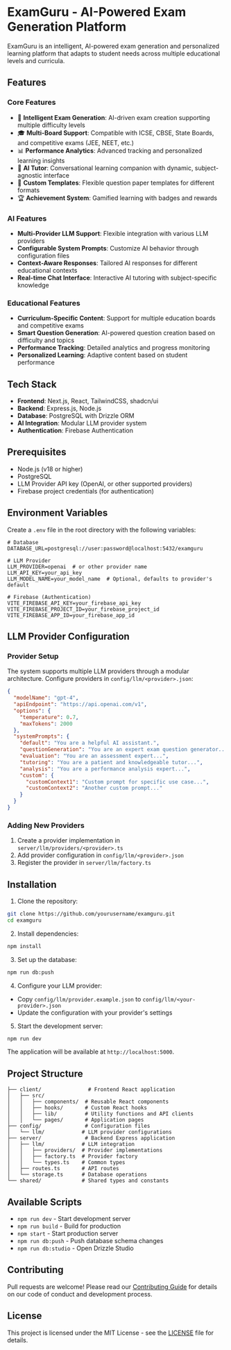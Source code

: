# ExamGuru - AI-Powered Exam Generation Platform

ExamGuru is an intelligent, AI-powered exam generation and personalized learning platform that adapts to student needs across multiple educational levels and curricula.

## Features

### Core Features
- 🎯 **Intelligent Exam Generation**: AI-driven exam creation supporting multiple difficulty levels
- 🎓 **Multi-Board Support**: Compatible with ICSE, CBSE, State Boards, and competitive exams (JEE, NEET, etc.)
- 📊 **Performance Analytics**: Advanced tracking and personalized learning insights
- 🤖 **AI Tutor**: Conversational learning companion with dynamic, subject-agnostic interface
- 📝 **Custom Templates**: Flexible question paper templates for different formats
- 🏆 **Achievement System**: Gamified learning with badges and rewards

### AI Features
- **Multi-Provider LLM Support**: Flexible integration with various LLM providers
- **Configurable System Prompts**: Customize AI behavior through configuration files
- **Context-Aware Responses**: Tailored AI responses for different educational contexts
- **Real-time Chat Interface**: Interactive AI tutoring with subject-specific knowledge

### Educational Features
- **Curriculum-Specific Content**: Support for multiple education boards and competitive exams
- **Smart Question Generation**: AI-powered question creation based on difficulty and topics
- **Performance Tracking**: Detailed analytics and progress monitoring
- **Personalized Learning**: Adaptive content based on student performance

## Tech Stack

- **Frontend**: Next.js, React, TailwindCSS, shadcn/ui
- **Backend**: Express.js, Node.js
- **Database**: PostgreSQL with Drizzle ORM
- **AI Integration**: Modular LLM provider system
- **Authentication**: Firebase Authentication

## Prerequisites

- Node.js (v18 or higher)
- PostgreSQL
- LLM Provider API key (OpenAI, or other supported providers)
- Firebase project credentials (for authentication)

## Environment Variables

Create a `.env` file in the root directory with the following variables:

```env
# Database
DATABASE_URL=postgresql://user:password@localhost:5432/examguru

# LLM Provider
LLM_PROVIDER=openai  # or other provider name
LLM_API_KEY=your_api_key
LLM_MODEL_NAME=your_model_name  # Optional, defaults to provider's default

# Firebase (Authentication)
VITE_FIREBASE_API_KEY=your_firebase_api_key
VITE_FIREBASE_PROJECT_ID=your_firebase_project_id
VITE_FIREBASE_APP_ID=your_firebase_app_id
```

## LLM Provider Configuration

### Provider Setup

The system supports multiple LLM providers through a modular architecture. Configure providers in `config/llm/<provider>.json`:

```json
{
  "modelName": "gpt-4",
  "apiEndpoint": "https://api.openai.com/v1",
  "options": {
    "temperature": 0.7,
    "maxTokens": 2000
  },
  "systemPrompts": {
    "default": "You are a helpful AI assistant.",
    "questionGeneration": "You are an expert exam question generator...",
    "evaluation": "You are an assessment expert...",
    "tutoring": "You are a patient and knowledgeable tutor...",
    "analysis": "You are a performance analysis expert...",
    "custom": {
      "customContext1": "Custom prompt for specific use case...",
      "customContext2": "Another custom prompt..."
    }
  }
}
```

### Adding New Providers

1. Create a provider implementation in `server/llm/providers/<provider>.ts`
2. Add provider configuration in `config/llm/<provider>.json`
3. Register the provider in `server/llm/factory.ts`

## Installation

1. Clone the repository:
```bash
git clone https://github.com/yourusername/examguru.git
cd examguru
```

2. Install dependencies:
```bash
npm install
```

3. Set up the database:
```bash
npm run db:push
```

4. Configure your LLM provider:
- Copy `config/llm/provider.example.json` to `config/llm/<your-provider>.json`
- Update the configuration with your provider's settings

5. Start the development server:
```bash
npm run dev
```

The application will be available at `http://localhost:5000`.

## Project Structure

```
├── client/               # Frontend React application
│   ├── src/
│   │   ├── components/  # Reusable React components
│   │   ├── hooks/       # Custom React hooks
│   │   ├── lib/         # Utility functions and API clients
│   │   └── pages/       # Application pages
├── config/              # Configuration files
│   └── llm/            # LLM provider configurations
├── server/              # Backend Express application
│   ├── llm/            # LLM integration
│   │   ├── providers/  # Provider implementations
│   │   ├── factory.ts  # Provider factory
│   │   └── types.ts    # Common types
│   ├── routes.ts       # API routes
│   └── storage.ts      # Database operations
└── shared/             # Shared types and constants
```

## Available Scripts

- `npm run dev` - Start development server
- `npm run build` - Build for production
- `npm start` - Start production server
- `npm run db:push` - Push database schema changes
- `npm run db:studio` - Open Drizzle Studio

## Contributing

Pull requests are welcome! Please read our [Contributing Guide](CONTRIBUTING.md) for details on our code of conduct and development process.

## License

This project is licensed under the MIT License - see the [LICENSE](LICENSE) file for details.